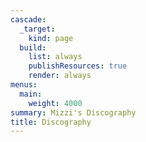 ```yaml
---
cascade:
  _target:
    kind: page
  build:
    list: always
    publishResources: true
    render: always
menus:
  main:
    weight: 4000
summary: Mizzi's Discography
title: Discography
---
```

